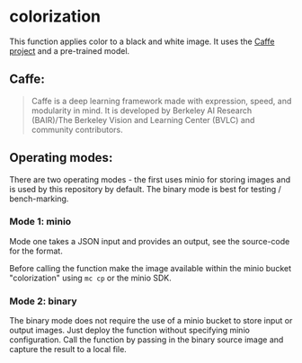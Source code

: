 colorization
================

This function applies color to a black and white image. It uses the [Caffe project](https://github.com/BVLC/caffe) and a pre-trained model. 

## Caffe:

> Caffe is a deep learning framework made with expression, speed, and modularity in mind. It is
> developed by Berkeley AI Research (BAIR)/The Berkeley Vision and Learning Center (BVLC) and
> community contributors.

## Operating modes:

There are two operating modes - the first uses minio for storing images and is used by this
repository by default. The binary mode is best for testing / bench-marking.

### Mode 1: minio

Mode one takes a JSON input and provides an output, see the source-code for the format.

Before calling the function make the image available within the minio bucket "colorization" using
`mc cp` or the minio SDK.


### Mode 2: binary

The binary mode does not require the use of a minio bucket to store input or output images. Just
deploy the function without specifying minio configuration. Call the function by passing in the
binary source image and capture the result to a local file.



